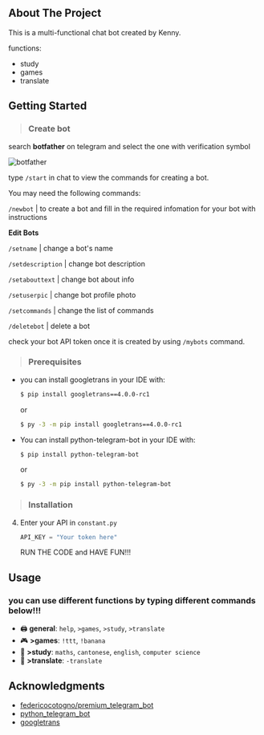 
## About The Project

This is a multi-functional chat bot created by Kenny.

functions:
* study
* games
* translate

<!-- GETTING STARTED -->
## Getting Started

> ### Create bot
search **botfather** on telegram and select the one with verification symbol

![botfather](https://media.discordapp.net/attachments/897043242800017448/912244604819099648/unknown.png)

type `/start` in chat to view the commands for creating a bot.

You may need the following commands:

`/newbot` | to create a bot and fill in the required infomation for your bot with instructions 

**Edit Bots**

`/setname` | change a bot's name
 
`/setdescription` | change bot description

`/setabouttext` | change bot about info

`/setuserpic` | change bot profile photo

`/setcommands` | change the list of commands

`/deletebot` | delete a bot

check your bot API token once it is created by using `/mybots` command.

> ### Prerequisites

* you can install googletrans in your IDE with:
  ```sh
  $ pip install googletrans==4.0.0-rc1
  ```
  
  or
  
  ```sh
  $ py -3 -m pip install googletrans==4.0.0-rc1
  ```
  
  
* You can install python-telegram-bot in your IDE with:
  ```sh
  $ pip install python-telegram-bot 
  ```
  
  or
  
    ```sh
  $ py -3 -m pip install python-telegram-bot 
  ```
  
> ### Installation

4. Enter your API in `constant.py`
   ```js
   API_KEY = "Your token here"
   ```
   
   RUN THE CODE and HAVE FUN!!!

## Usage

### you can use different functions by typing different commands below!!!

*   🖨️ **general**: `help`, `>games`, `>study`, `>translate`
*   🎮 **>games**: `!ttt`, `!banana`
*   📖 **>study**: `maths`, `cantonese`, `english`, `computer science`
*   📝 **>translate**: `-translate`

## Acknowledgments

* [federicocotogno/premium_telegram_bot](https://github.com/federicocotogno/premium_telegram_bot_2021)
* [python_telegram_bot](https://github.com/python-telegram-bot/python-telegram-bot)
* [googletrans ](https://pypi.org/project/googletrans/)

